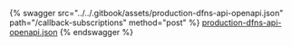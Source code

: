 {% swagger src="../../.gitbook/assets/production-dfns-api-openapi.json" path="/callback-subscriptions" method="post" %}
[production-dfns-api-openapi.json](../../.gitbook/assets/production-dfns-api-openapi.json)
{% endswagger %}

